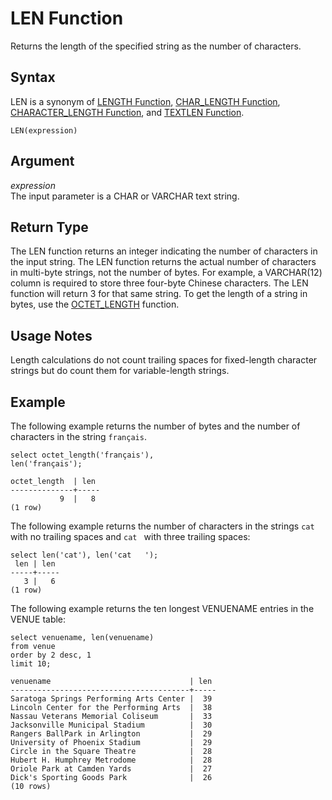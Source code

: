 # LEN Function<a name="r_LEN"></a>

Returns the length of the specified string as the number of characters\. 

## Syntax<a name="r_LEN-synopsis"></a>

LEN is a synonym of [LENGTH Function](r_LENGTH.md), [CHAR\_LENGTH Function](r_CHAR_LENGTH.md), [CHARACTER\_LENGTH Function](r_CHARACTER_LENGTH.md), and [TEXTLEN Function](r_TEXTLEN.md)\. 

```
LEN(expression)
```

## Argument<a name="r_LEN-argument"></a>

 *expression*   
The input parameter is a CHAR or VARCHAR text string\. 

## Return Type<a name="r_LEN-return-type"></a>

The LEN function returns an integer indicating the number of characters in the input string\. The LEN function returns the actual number of characters in multi\-byte strings, not the number of bytes\. For example, a VARCHAR\(12\) column is required to store three four\-byte Chinese characters\. The LEN function will return 3 for that same string\. To get the length of a string in bytes, use the [OCTET\_LENGTH](r_OCTET_LENGTH.md) function\.

## Usage Notes<a name="r_LEN_usage_notes"></a>

Length calculations do not count trailing spaces for fixed\-length character strings but do count them for variable\-length strings\. 

## Example<a name="r_LEN-example"></a>

The following example returns the number of bytes and the number of characters in the string `français`\.

```
select octet_length('français'), 
len('français');

octet_length  | len
--------------+-----
           9  |   8
(1 row)
```

The following example returns the number of characters in the strings `cat` with no trailing spaces and `cat ` with three trailing spaces: 

```
select len('cat'), len('cat   ');
 len | len
-----+-----
   3 |   6
(1 row)
```

The following example returns the ten longest VENUENAME entries in the VENUE table: 

```
select venuename, len(venuename)
from venue
order by 2 desc, 1
limit 10;

venuename                               | len
----------------------------------------+-----
Saratoga Springs Performing Arts Center |  39
Lincoln Center for the Performing Arts  |  38
Nassau Veterans Memorial Coliseum       |  33
Jacksonville Municipal Stadium          |  30
Rangers BallPark in Arlington           |  29
University of Phoenix Stadium           |  29
Circle in the Square Theatre            |  28
Hubert H. Humphrey Metrodome            |  28
Oriole Park at Camden Yards             |  27
Dick's Sporting Goods Park              |  26
(10 rows)
```